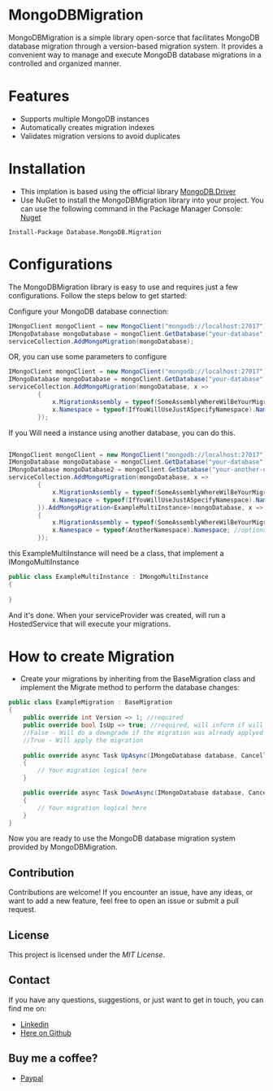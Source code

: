 
# MongoDBMigration
MongoDBMigration is a simple library open-sorce that facilitates MongoDB database migration through a version-based migration system. It provides a convenient way to manage and execute MongoDB database migrations in a controlled and organized manner.

# Features
* Supports multiple MongoDB instances
* Automatically creates migration indexes
* Validates migration versions to avoid duplicates

# Installation
* This implation is based using the official library [MongoDB.Driver](https://github.com/mongodb/mongo-csharp-driver)
* Use NuGet to install the MongoDBMigration library into your project. You can use the following command in the Package Manager Console:
[Nuget](https://www.nuget.org/packages/Database.MongoDB.Migration)
````
Install-Package Database.MongoDB.Migration
````

# Configurations
The MongoDBMigration library is easy to use and requires just a few configurations. Follow the steps below to get started:

Configure your MongoDB database connection:

``` c#
IMongoClient mongoClient = new MongoClient("mongodb://localhost:27017");
IMongoDatabase mongoDatabase = mongoClient.GetDatabase("your-database");
serviceCollection.AddMongoMigration(mongoDatabase);
```

OR, you can use some parameters to configure
``` c#
IMongoClient mongoClient = new MongoClient("mongodb://localhost:27017");
IMongoDatabase mongoDatabase = mongoClient.GetDatabase("your-database");
serviceCollection.AddMongoMigration(mongoDatabase, x =>
        {
            x.MigrationAssembly = typeof(SomeAssemblyWhereWilBeYourMigrations).Assembly;
            x.Namespace = typeof(IfYouWillUseJustASpecifyNamespace).Namespace; //optional
        });
```

If you Will need a instance using another database, you can do this.
``` c#

IMongoClient mongoClient = new MongoClient("mongodb://localhost:27017");
IMongoDatabase mongoDatabase = mongoClient.GetDatabase("your-database");
IMongoDatabase mongoDatabase2 = mongoClient.GetDatabase("your-another-database");
serviceCollection.AddMongoMigration(mongoDatabase, x =>
        {
            x.MigrationAssembly = typeof(SomeAssemblyWhereWilBeYourMigrations).Assembly;
            x.Namespace = typeof(IfYouWillUseJustASpecifyNamespace).Namespace; //optional
        }).AddMongoMigration<ExampleMultiInstance>(mongoDatabase, x =>
        {
            x.MigrationAssembly = typeof(SomeAssemblyWhereWilBeYourMigrations).Assembly;
            x.Namespace = typeof(AnotherNamespace).Namespace; //optional
        });

```

this ExampleMultiInstance will need be a class, that implement a IMongoMultiInstance

``` c#
public class ExampleMultiInstance : IMongoMultiInstance
{
    
}
```

And it's done. When your serviceProvider was created, will run a HostedService that will execute your migrations.

# How to create Migration

* Create your migrations by inheriting from the BaseMigration class and implement the Migrate method to perform the database changes:

``` c#
public class ExampleMigration : BaseMigration
{
    public override int Version => 1; //required 
    public override bool IsUp => true; //required, will inform if will need to downgrade your migration 
    //False - Will do a downgrade if the migration was already applyed
    //True - Will apply the migration
    
    public override async Task UpAsync(IMongoDatabase database, CancellationToken cancellationToken = default)
    {
        // Your migration logical here
    }

    public override async Task DownAsync(IMongoDatabase database, CancellationToken cancellationToken = default)
    {
        // Your migration logical here
    }
}
```
Now you are ready to use the MongoDB database migration system provided by MongoDBMigration.

## Contribution
Contributions are welcome! If you encounter an issue, have any ideas, or want to add a new feature, feel free to open an issue or submit a pull request.

## License
This project is licensed under the *MIT License*.

## Contact
If you have any questions, suggestions, or just want to get in touch, you can find me on:

* [Linkedin](https://www.linkedin.com/in/renan-zanelato/)
* [Here on Github](https://github.com/RenanZanelato)

## Buy me a coffee?
* [Paypal](https://www.paypal.com/donate/?business=ZURDAZD3GJX96&no_recurring=0&currency_code=BRL)